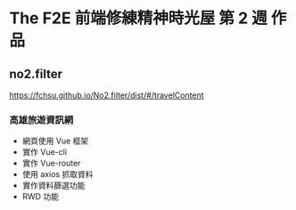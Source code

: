 # The F2E 前端修練精神時光屋 第 2 週 作品

## no2.filter

<a href="https://fchsu.github.io/No2.filter/dist/#/travelContent" target="_blank">https://fchsu.github.io/No2.filter/dist/#/travelContent</a>

### 高雄旅遊資訊網

- 網頁使用 Vue 框架
- 實作 Vue-cli
- 實作 Vue-router
- 使用 axios 抓取資料
- 實作資料篩選功能
- RWD 功能
